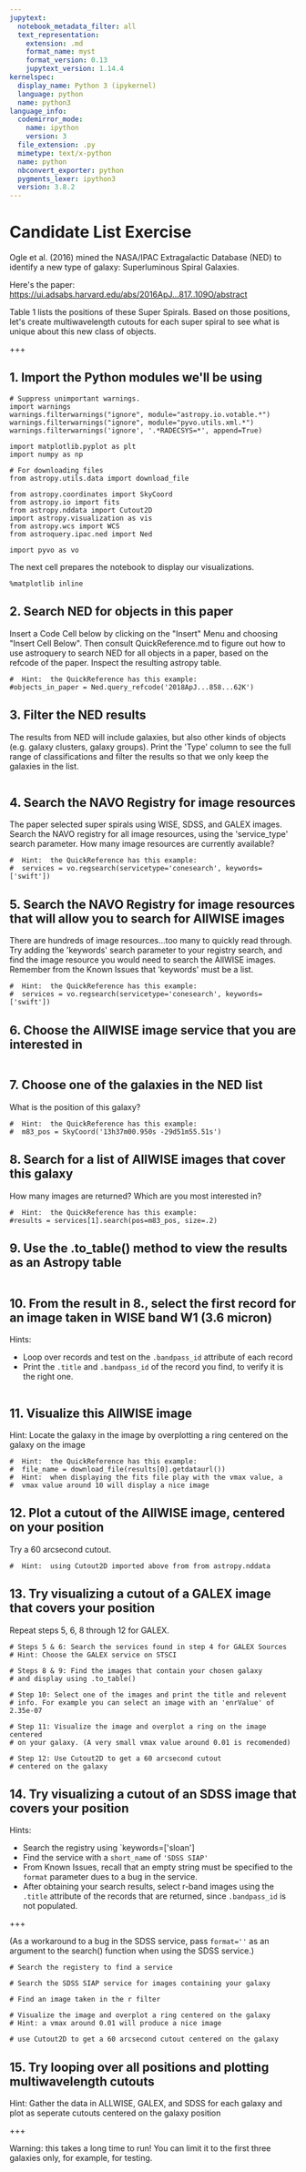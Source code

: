 ```yaml
---
jupytext:
  notebook_metadata_filter: all
  text_representation:
    extension: .md
    format_name: myst
    format_version: 0.13
    jupytext_version: 1.14.4
kernelspec:
  display_name: Python 3 (ipykernel)
  language: python
  name: python3
language_info:
  codemirror_mode:
    name: ipython
    version: 3
  file_extension: .py
  mimetype: text/x-python
  name: python
  nbconvert_exporter: python
  pygments_lexer: ipython3
  version: 3.8.2
---
```


# Candidate List Exercise

Ogle et al. (2016) mined the NASA/IPAC Extragalactic Database (NED) to identify a new type of galaxy: Superluminous Spiral Galaxies.

Here's the paper: <https://ui.adsabs.harvard.edu/abs/2016ApJ...817..109O/abstract>

Table 1 lists the positions of these Super Spirals. Based on those positions, let's create multiwavelength cutouts for each super spiral to see what is unique about this new class of objects.

+++

## 1. Import the Python modules we'll be using

```{code-cell} ipython3
# Suppress unimportant warnings.
import warnings
warnings.filterwarnings("ignore", module="astropy.io.votable.*")
warnings.filterwarnings("ignore", module="pyvo.utils.xml.*")
warnings.filterwarnings('ignore', '.*RADECSYS=*', append=True)

import matplotlib.pyplot as plt
import numpy as np

# For downloading files
from astropy.utils.data import download_file

from astropy.coordinates import SkyCoord
from astropy.io import fits
from astropy.nddata import Cutout2D
import astropy.visualization as vis
from astropy.wcs import WCS
from astroquery.ipac.ned import Ned

import pyvo as vo
```

The next cell prepares the notebook to display our visualizations.

```{code-cell} ipython3
%matplotlib inline
```

## 2. Search NED for objects in this paper

Insert a Code Cell below by clicking on the "Insert" Menu and choosing "Insert Cell Below". Then consult QuickReference.md to figure out how to use astroquery to search NED for all objects in a paper, based on the refcode of the paper. Inspect the resulting astropy table.

```{code-cell} ipython3
#  Hint:  the QuickReference has this example:
#objects_in_paper = Ned.query_refcode('2018ApJ...858...62K')
```

## 3. Filter the NED results

The results from NED will include galaxies, but also other kinds of objects (e.g. galaxy clusters, galaxy groups). Print the 'Type' column to see the full range of classifications and filter the results so that we only keep the galaxies in the list.

```{code-cell} ipython3

```

## 4. Search the NAVO Registry for image resources

The paper selected super spirals using WISE, SDSS, and GALEX images. Search the NAVO registry for all image resources, using the 'service_type' search parameter. How many image resources are currently available?

```{code-cell} ipython3
#  Hint:  the QuickReference has this example:
#  services = vo.regsearch(servicetype='conesearch', keywords=['swift'])
```

## 5. Search the NAVO Registry for image resources that will allow you to search for AllWISE images

There are hundreds of image resources...too many to quickly read through. Try adding the 'keywords' search parameter to your registry search, and find the image resource you would need to search the AllWISE images. Remember from the Known Issues that 'keywords' must be a list.

```{code-cell} ipython3
#  Hint:  the QuickReference has this example:
#  services = vo.regsearch(servicetype='conesearch', keywords=['swift'])
```

## 6. Choose the AllWISE image service that you are interested in

```{code-cell} ipython3

```

## 7. Choose one of the galaxies in the NED list

What is the position of this galaxy?

```{code-cell} ipython3
#  Hint:  the QuickReference has this example:
#  m83_pos = SkyCoord('13h37m00.950s -29d51m55.51s')
```

## 8. Search for a list of AllWISE images that cover this galaxy

How many images are returned? Which are you most interested in?

```{code-cell} ipython3
#  Hint:  the QuickReference has this example:
#results = services[1].search(pos=m83_pos, size=.2)
```

## 9. Use the .to_table() method to view the results as an Astropy table

```{code-cell} ipython3

```

## 10. From the result in 8., select the first record for an image taken in WISE band W1 (3.6 micron)

Hints:

* Loop over records and test on the `.bandpass_id` attribute of each record
* Print the `.title` and `.bandpass_id` of the record you find, to verify it is the right one.

```{code-cell} ipython3

```

## 11. Visualize this AllWISE image

Hint: Locate the galaxy in the image by overplotting a ring centered on the galaxy on the image

```{code-cell} ipython3
#  Hint:  the QuickReference has this example:
#  file_name = download_file(results[0].getdataurl())
#  Hint:  when displaying the fits file play with the vmax value, a
#  vmax value around 10 will display a nice image
```

## 12. Plot a cutout of the AllWISE image, centered on your position

Try a 60 arcsecond cutout.

```{code-cell} ipython3
#  Hint:  using Cutout2D imported above from from astropy.nddata
```

## 13. Try visualizing a cutout of a GALEX image that covers your position

Repeat steps 5, 6, 8 through 12 for GALEX.

```{code-cell} ipython3
# Steps 5 & 6: Search the services found in step 4 for GALEX Sources
# Hint: Choose the GALEX service on STSCI
```

```{code-cell} ipython3
# Steps 8 & 9: Find the images that contain your chosen galaxy
# and display using .to_table()
```

```{code-cell} ipython3
# Step 10: Select one of the images and print the title and relevent
# info. For example you can select an image with an 'enrValue' of 2.35e-07
```

```{code-cell} ipython3
# Step 11: Visualize the image and overplot a ring on the image centered
# on your galaxy. (A very small vmax value around 0.01 is recomended)
```

```{code-cell} ipython3
# Step 12: Use Cutout2D to get a 60 arcsecond cutout
# centered on the galaxy
```

## 14. Try visualizing a cutout of an SDSS image that covers your position

Hints:

* Search the registry using `keywords=['sloan']
* Find the service with a `short_name` of `'SDSS SIAP'`
* From Known Issues, recall that an empty string must be specified to the `format` parameter dues to a bug in the service.
* After obtaining your search results, select r-band images using the `.title` attribute of the records that are returned, since `.bandpass_id` is not populated.

+++

(As a workaround to a bug in the SDSS service, pass `format=''` as an argument to the search() function when using the SDSS service.)

```{code-cell} ipython3
# Search the registery to find a service
```

```{code-cell} ipython3
# Search the SDSS SIAP service for images containing your galaxy
```

```{code-cell} ipython3
# Find an image taken in the r filter
```

```{code-cell} ipython3
# Visualize the image and overplot a ring centered on the galaxy
# Hint: a vmax around 0.01 will produce a nice image
```

```{code-cell} ipython3
# use Cutout2D to get a 60 arcsecond cutout centered on the galaxy
```

## 15. Try looping over all positions and plotting multiwavelength cutouts

Hint: Gather the data in ALLWISE, GALEX, and SDSS for each galaxy and plot as seperate cutouts centered on the galaxy position

+++

Warning: this takes a long time to run!  You can limit it to the first three galaxies only, for example, for testing.

```{code-cell} ipython3

```
